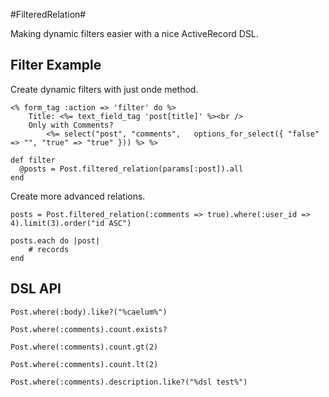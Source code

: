 #FilteredRelation#

Making dynamic filters easier with a nice ActiveRecord DSL. 

## Filter Example ##

Create dynamic filters with just onde method.
	
	<% form_tag :action => 'filter' do %>
	  	Title: <%= text_field_tag 'post[title]' %><br />
	  	Only with Comments? 
	        <%= select("post", "comments",   options_for_select({ "false" => "", "true" => "true" })) %> %>

	def filter
	  @posts = Post.filtered_relation(params[:post]).all
	end

Create more advanced relations.
	
	posts = Post.filtered_relation(:comments => true).where(:user_id => 4).limit(3).order("id ASC")    

	posts.each do |post|  
		# records
	end  

## DSL API ##

	Post.where(:body).like?("%caelum%")

	Post.where(:comments).count.exists?

	Post.where(:comments).count.gt(2)

	Post.where(:comments).count.lt(2)

 	Post.where(:comments).description.like?("%dsl test%")